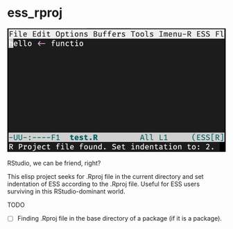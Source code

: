 # ess_rproj

![](ess_rproj.png)

RStudio, we can be friend, right?

This elisp project seeks for .Rproj file in the current directory and set indentation of ESS according to the .Rproj file. Useful for ESS users surviving in this RStudio-dominant world.

TODO

- [ ] Finding .Rproj file in the base directory of a package (if it is a package).
